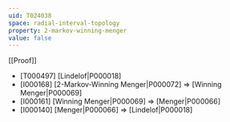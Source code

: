 ```yaml
---
uid: T024038
space: radial-interval-topology
property: 2-markov-winning-menger
value: false
---
```

[[Proof]]

* [T000497] [Lindelof|P000018]
* [I000168] [2-Markov-Winning Menger|P000072] => [Winning Menger|P000069]
* [I000161] [Winning Menger|P000069] => [Menger|P000066]
* [I000140] [Menger|P000066] => [Lindelof|P000018]

